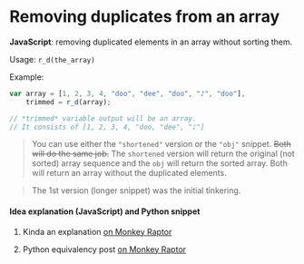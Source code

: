 # Removing duplicates from an array
**JavaScript**: removing duplicated elements in an array without sorting them.

Usage: `r_d(the_array)`

Example:
```javascript
var array = [1, 2, 3, 4, "doo", "dee", "doo", "♪", "doo"],
    trimmed = r_d(array);

// *trimmed* variable output will be an array.
// It consists of [1, 2, 3, 4, "doo, "dee", "♪"]
```

>You can use either the `"shortened"` version or the `"obj"` snippet. ~~Both will do the same job.~~ The `shortened` version will return the original (not sorted) array sequence and the `obj` will return the sorted array. Both will return an array without the duplicated elements.

>The 1st version (longer snippet) was the initial tinkering.

#### Idea explanation (JavaScript) and Python snippet

1. Kinda an explanation [on Monkey Raptor](http://monkeyraptor.johanpaul.net/2015/04/javascript-removing-same-elements-in.html)

2. Python equivalency post [on Monkey Raptor](http://monkeyraptor.johanpaul.net/2015/04/python-removing-same-elements-in-array.html)
